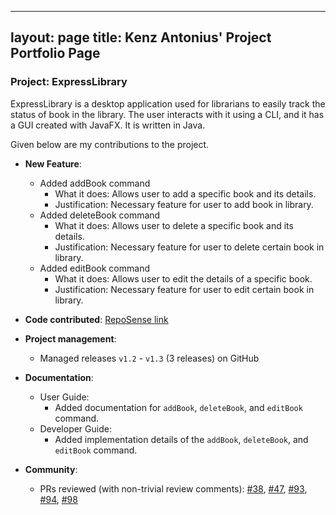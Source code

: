 ---
layout: page
title: Kenz Antonius' Project Portfolio Page
 ---

### Project: ExpressLibrary

ExpressLibrary is a desktop application used for librarians to easily track the status of book in the library. The user interacts with it using a CLI, and it has a GUI created with JavaFX. It is written in Java.

Given below are my contributions to the project.

* **New Feature**:
  * Added addBook command
    * What it does: Allows user to add a specific book and its details.
    * Justification: Necessary feature for user to add book in library.
  * Added deleteBook command
    * What it does: Allows user to delete a specific book and its details.
    * Justification: Necessary feature for user to delete certain book in library.
  * Added editBook command
    * What it does: Allows user to edit the details of a specific book.
    * Justification: Necessary feature for user to edit certain book in library.

* **Code contributed**: [RepoSense link](https://nus-cs2103-ay2223s2.github.io/tp-dashboard/?search=kenzantonius&breakdown=true&sort=groupTitle%20dsc&sortWithin=title&since=2023-02-17&timeframe=commit&mergegroup=&groupSelect=groupByRepos&checkedFileTypes=docs~functional-code~test-code~other)

* **Project management**:
  * Managed releases `v1.2` - `v1.3` (3 releases) on GitHub

* **Documentation**:
  * User Guide:
    * Added documentation for `addBook`, `deleteBook`, and `editBook` command.
  * Developer Guide:
    * Added implementation details of the `addBook`, `deleteBook`, and `editBook` command.

* **Community**:
  * PRs reviewed (with non-trivial review comments):
    [\#38](https://github.com/AY2223S2-CS2103T-T12-3/tp/pull/38), [\#47](https://github.com/AY2223S2-CS2103T-T12-3/tp/pull/47), [\#93](https://github.com/AY2223S2-CS2103T-T12-3/tp/pull/93), [\#94](https://github.com/AY2223S2-CS2103T-T12-3/tp/pull/94), [\#98](https://github.com/AY2223S2-CS2103T-T12-3/tp/pull/98)
